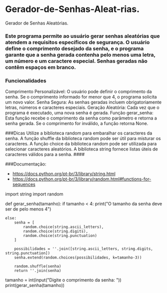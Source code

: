 # Gerador-de-Senhas-Aleat-rias.
Gerador de Senhas Aleatórias.
### Este programa permite ao usuário gerar senhas aleatórias que atendem a requisitos específicos de segurança. O usuário define o comprimento desejado da senha, e o programa garante que a senha gerada contenha pelo menos uma letra, um número e um caractere especial. Senhas geradas não contêm espaços em branco.

### Funcionalidades
Comprimento Personalizável: O usuário pode definir o comprimento da senha. Se o comprimento informado for menor que 4, o programa solicita um novo valor.
Senha Segura: As senhas geradas incluem obrigatoriamente letras, números e caracteres especiais.
Geração Aleatória: Cada vez que o programa é executado, uma nova senha é gerada.
Função gerar_senha: Esta função recebe o comprimento da senha como parâmetro e retorna a senha gerada. Se o comprimento for inválido, a função retorna None.

###Dicas
Utilize a biblioteca random para embaralhar os caracteres da senha.
A função shuffle da biblioteca random pode ser útil para misturar os caracteres.
A função choice da biblioteca random pode ser utilizada para selecionar caracteres aleatórios.
A biblioteca string fornece listas úteis de caracteres válidos para a senha. ####

###Documentação:

- https://docs.python.org/pt-br/3/library/string.html
- https://docs.python.org/pt-br/3/library/random.html#functions-for-sequences



import string
import random


def gerar_senha(tamanho):
    if tamanho < 4:
        print("O tamanho da senha deve ser de pelo menos 4")
    
    else: 
        senha = [
            random.choice(string.ascii_letters),
            random.choice(string.digits),
            random.choice(string.punctuation)
        ]
 
        possibilidades = ''.join([string.ascii_letters, string.digits, string.punctuation])
        senha.extend(random.choices(possibilidades, k=tamanho-3))

        random.shuffle(senha)
        return ''.join(senha)


tamanho = int(input("Digite o comprimento da senha: "))
print(gerar_senha(tamanho))
